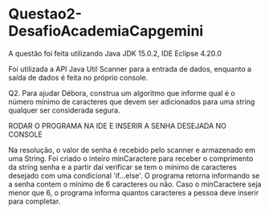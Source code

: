 # Questao2-DesafioAcademiaCapgemini

A questão foi feita utilizando Java JDK 15.0.2, IDE Eclipse 4.20.0

Foi utilizada a API Java Util Scanner para a entrada de dados, enquanto a saída de dados é feita no próprio console.

Q2. Para ajudar Débora, construa um algoritmo que informe qual é o número mínimo de caracteres que devem ser adicionados para uma string qualquer ser considerada segura.
   
RODAR O PROGRAMA NA IDE E INSERIR A SENHA DESEJADA NO CONSOLE

Na resolução, o valor de senha é recebido pelo scanner e armazenado em uma String. Foi criado o inteiro minCaractere para receber o comprimento da string senha e a partir daí verificar se tem o mínimo de caracteres desejado com uma condicional 'if...else'. O programa retorna informando se a senha contem o mínimo de 6 caracteres ou não. Caso o minCaractere seja menor que 6, o programa informa quantos caracteres a pessoa deve inserir para completar.
